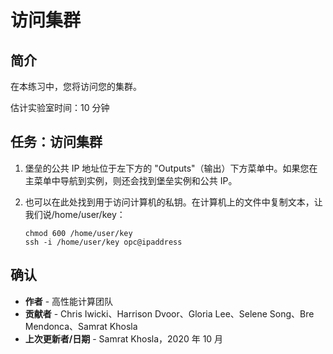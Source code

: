 # 访问集群

## 简介

在本练习中，您将访问您的集群。

估计实验室时间：10 分钟

## 任务：访问集群

1.  堡垒的公共 IP 地址位于左下方的 "Outputs"（输出）下方菜单中。如果您在主菜单中导航到实例，则还会找到堡垒实例和公共 IP。
    
2.  也可以在此处找到用于访问计算机的私钥。在计算机上的文件中复制文本，让我们说/home/user/key：
    
        chmod 600 /home/user/key 
        ssh -i /home/user/key opc@ipaddress 
        

## 确认

*   **作者** - 高性能计算团队
*   **贡献者** - Chris Iwicki、Harrison Dvoor、Gloria Lee、Selene Song、Bre Mendonca、Samrat Khosla
*   **上次更新者/日期** - Samrat Khosla，2020 年 10 月